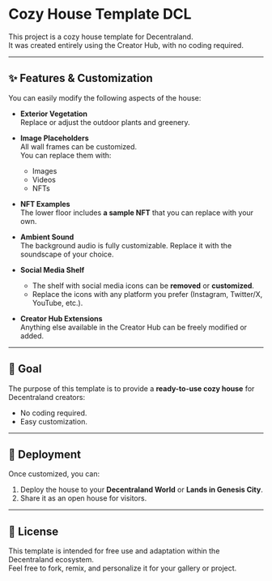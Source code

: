 # Cozy House Template DCL

This project is a cozy house template for Decentraland.  
It was created entirely using the Creator Hub, with no coding required.  

---

## ✨ Features & Customization

You can easily modify the following aspects of the house:

- **Exterior Vegetation**  
  Replace or adjust the outdoor plants and greenery.

- **Image Placeholders**  
  All wall frames can be customized.  
  You can replace them with:  
  - Images  
  - Videos  
  - NFTs  

- **NFT Examples**  
  The lower floor includes **a sample NFT** that you can replace with your own.

- **Ambient Sound**  
  The background audio is fully customizable. Replace it with the soundscape of your choice.

- **Social Media Shelf**  
  - The shelf with social media icons can be **removed** or **customized**.  
  - Replace the icons with any platform you prefer (Instagram, Twitter/X, YouTube, etc.).

- **Creator Hub Extensions**  
  Anything else available in the Creator Hub can be freely modified or added.

---

## 🎨 Goal

The purpose of this template is to provide a **ready-to-use cozy house** for Decentraland creators:  
- No coding required.  
- Easy customization.  

---

## 📂 Deployment

Once customized, you can:  
1. Deploy the house to your **Decentraland World** or **Lands in Genesis City**.  
2. Share it as an open house for visitors.  

---

## 📝 License

This template is intended for free use and adaptation within the Decentraland ecosystem.  
Feel free to fork, remix, and personalize it for your gallery or project.
